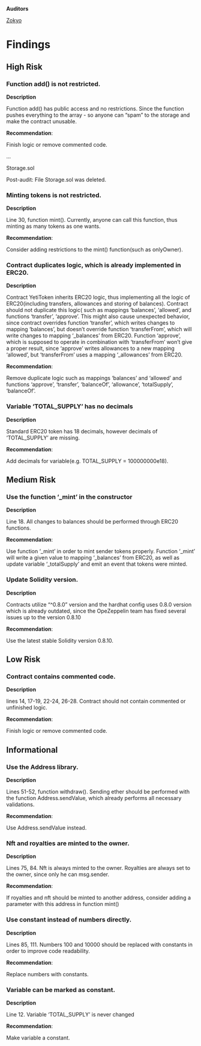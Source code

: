 **Auditors**

[Zokyo](https://x.com/zokyo_io)

# Findings

## High Risk

### Function add() is not restricted.

**Description**


Function add() has public access and no restrictions. Since the function pushes everything to
the array - so anyone can “spam” to the storage and make the contract unusable.

**Recommendation**:

Finish logic or remove commented code.

...

Storage.sol

Post-audit: File Storage.sol was deleted.

### Minting tokens is not restricted.

**Description**

Line 30, function mint(). Currently, anyone can call this function, thus minting as many tokens
as one wants.

**Recommendation**:

Consider adding restrictions to the mint() function(such as onlyOwner).


### Contract duplicates logic, which is already implemented in ERC20.

**Description**


Contract YetiToken inherits ERC20 logic, thus implementing all the logic of ERC20(including
transfers, allowances and storing of balances).
Contract should not duplicate this logic( such as mappings ‘balances’, ‘allowed’, and functions
‘transfer’, ‘approve’. This might also cause unexpected behavior, since contract overrides
function ‘transfer’, which writes changes to mapping ‘balances’, but doesn’t override function
‘transferFrom’, which will write changes to mapping ‘_balances’ from ERC20.
Function ‘approve’, which is supposed to operate in combination with ‘transferFrom’ won’t give
a proper result, since ‘approve’ writes allowances to a new mapping ‘allowed’, but
‘transferFrom’ uses a mapping ‘_allowances’ from ERC20.

**Recommendation**:

Remove duplicate logic such as mappings ‘balances’ and ‘allowed’ and functions ‘approve’,
‘transfer’, ‘balanceOf’, ‘allowance’, ‘totalSupply’, ‘balanceOf’.

### Variable ‘TOTAL_SUPPLY’ has no decimals

**Description**


Standard ERC20 token has 18 decimals, however decimals of ‘TOTAL_SUPPLY’ are missing.

**Recommendation**:

Add decimals for variable(e.g. TOTAL_SUPPLY = 100000000e18).

## Medium Risk

### Use the function ‘_mint’ in the constructor

**Description**

Line 18. All changes to balances should be performed through ERC20 functions.

**Recommendation**:

Use function ‘_mint’ in order to mint sender tokens properly. Function ‘_mint’ will write a given
value to mapping ‘_balances’ from ERC20, as well as update variable ‘_totalSupply’ and emit an
event that tokens were minted.

### Update Solidity version.

**Description**

Contracts utilize “^0.8.0” version and the hardhat config uses 0.8.0 version which is already
outdated, since the OpeZeppelin team has fixed several issues up to the version 0.8.10

**Recommendation**:

Use the latest stable Solidity version 0.8.10.

## Low Risk

### Contract contains commented code.

**Description**

lines 14, 17-19, 22-24, 26-28. Contract should not contain commented or unfinished logic.

**Recommendation**:

Finish logic or remove commented code.

## Informational

### Use the Address library.

**Description**

Lines 51-52, function withdraw(). Sending ether should be performed with the function
Address.sendValue, which already performs all necessary validations.

**Recommendation**:

Use Address.sendValue instead.

### Nft and royalties are minted to the owner.

**Description**


Lines 75, 84. Nft is always minted to the owner. Royalties are always set to the owner, since
only he can msg.sender.

**Recommendation**:

If royalties and nft should be minted to another address, consider adding a parameter with
this address in function mint()

### Use constant instead of numbers directly.

**Description**


Lines 85, 111. Numbers 100 and 10000 should be replaced with constants in order to improve
code readability.

**Recommendation**:

Replace numbers with constants.

### Variable can be marked as constant.

**Description**


Line 12. Variable ‘TOTAL_SUPPLY’ is never changed

**Recommendation**:

Make variable a constant.
